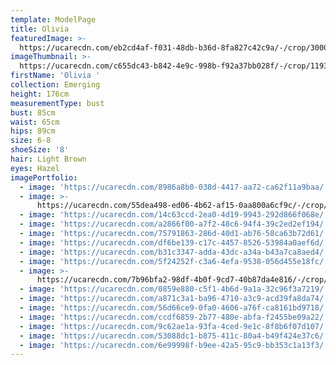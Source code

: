 ```yaml
---
template: ModelPage
title: Olivia
featuredImage: >-
  https://ucarecdn.com/eb2cd4af-f031-48db-b36d-8fa827c42c9a/-/crop/3000x1834/0,96/-/preview/
imageThumbnail: >-
  https://ucarecdn.com/c655dc43-b842-4e9c-998b-f92a37bb028f/-/crop/1193x1647/142,90/-/preview/
firstName: 'Olivia '
collection: Emerging
height: 176cm
measurementType: bust
bust: 85cm
waist: 65cm
hips: 89cm
size: 6-8
shoeSize: '8'
hair: Light Brown
eyes: Hazel
imagePortfolio:
  - image: 'https://ucarecdn.com/8986a8b0-038d-4417-aa72-ca62f11a9baa/'
  - image: >-
      https://ucarecdn.com/55dea498-ed06-4b62-af15-0aa800a6cf9c/-/crop/661x752/63,334/-/preview/
  - image: 'https://ucarecdn.com/14c63ccd-2ea0-4d19-9943-292d866f068e/'
  - image: 'https://ucarecdn.com/a2866f00-a7f2-48c6-94f4-39c2ed2ef194/'
  - image: 'https://ucarecdn.com/75791863-286d-40d1-ab76-58ca63b72d61/'
  - image: 'https://ucarecdn.com/df6be139-c17c-4457-8526-53984a0aef6d/'
  - image: 'https://ucarecdn.com/b31c3347-adda-43dc-a34a-b43a7ca8aed4/'
  - image: 'https://ucarecdn.com/5f24252f-c3a6-4efa-9538-056d455e18fc/'
  - image: >-
      https://ucarecdn.com/7b96bfa2-98df-4b0f-9cd7-40b87da4e816/-/crop/724x934/0,152/-/preview/
  - image: 'https://ucarecdn.com/0859e880-c5f1-4b6d-9a1a-32c96f3a7219/'
  - image: 'https://ucarecdn.com/a871c3a1-ba96-4710-a3c9-acd39fa8da74/'
  - image: 'https://ucarecdn.com/56d66ce9-0fa0-4606-a76f-ca8161bd9718/'
  - image: 'https://ucarecdn.com/ccdf6859-2b77-480e-abfa-f2455be09a22/'
  - image: 'https://ucarecdn.com/9c62ae1a-93fa-4ced-9e1c-8f8b6f07d107/'
  - image: 'https://ucarecdn.com/53088dc1-b875-411c-80a4-b49f424e37c6/'
  - image: 'https://ucarecdn.com/6e99998f-b9ee-42a5-95c9-bb353c1a13f3/'
---
```


